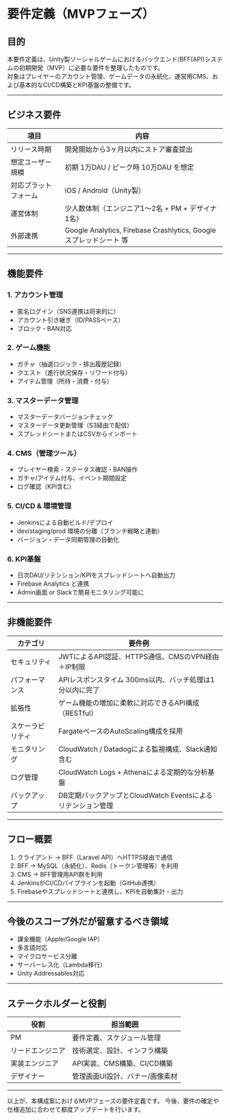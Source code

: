 # 要件定義（MVPフェーズ）

## 目的

本要件定義は、Unity製ソーシャルゲームにおけるバックエンド/BFF(API)システムの初期開発（MVP）に必要な要件を整理したものです。  
対象はプレイヤーのアカウント管理、ゲームデータの永続化、運営用CMS、および基本的なCI/CD構築とKPI基盤の整備です。

---

## ビジネス要件

| 項目                    | 内容                                                                 |
|-------------------------|----------------------------------------------------------------------|
| リリース時期            | 開発開始から3ヶ月以内にストア審査提出                               |
| 想定ユーザー規模        | 初期 1万DAU / ピーク時 10万DAU を想定                                |
| 対応プラットフォーム    | iOS / Android（Unity製）                                            |
| 運営体制                | 少人数体制（エンジニア1～2名 + PM + デザイナ1名）                  |
| 外部連携                | Google Analytics, Firebase Crashlytics, Googleスプレッドシート 等 |

---

## 機能要件

### 1. アカウント管理

- 匿名ログイン（SNS連携は将来的に）
- アカウント引き継ぎ（ID/PASSベース）
- ブロック・BAN対応

### 2. ゲーム機能

- ガチャ（抽選ロジック・排出履歴記録）
- クエスト（進行状況保存・リワード付与）
- アイテム管理（所持・消費・付与）

### 3. マスターデータ管理

- マスターデータバージョンチェック
- マスターデータ更新管理（S3経由で配信）
- スプレッドシートまたはCSVからインポート

### 4. CMS（管理ツール）

- プレイヤー検索・ステータス確認・BAN操作
- ガチャ/アイテム付与、イベント期間設定
- ログ確認（KPI含む）

### 5. CI/CD & 環境管理

- Jenkinsによる自動ビルド/デプロイ
- dev/staging/prod 環境の分離（ブランチ戦略と連動）
- バージョン・データ同期管理の自動化

### 6. KPI基盤

- 日次DAU/リテンション/KPIをスプレッドシートへ自動出力
- Firebase Analytics と連携
- Admin画面 or Slackで簡易モニタリング可能に

---

## 非機能要件

| カテゴリ          | 要件例                                                                 |
|-------------------|------------------------------------------------------------------------|
| セキュリティ       | JWTによるAPI認証、HTTPS通信、CMSのVPN経由＋IP制限                              |
| パフォーマンス     | APIレスポンスタイム 300ms以内、バッチ処理は1分以内に完了              |
| 拡張性             | ゲーム機能の増加に柔軟に対応できるAPI構成（RESTful）                   |
| スケーラビリティ   | FargateベースのAutoScaling構成を採用                                   |
| モニタリング       | CloudWatch / Datadogによる監視構成、Slack通知含む                      |
| ログ管理           | CloudWatch Logs + Athenaによる定期的な分析基盤                         |
| バックアップ       | DB定期バックアップとCloudWatch Eventsによるリテンション管理            |

---

## フロー概要

1. クライアント → BFF（Laravel API）へHTTPS経由で通信  
2. BFF → MySQL（永続化）、Redis（トークン管理等）を利用  
3. CMS → BFF管理用API群を利用  
4. JenkinsがCI/CDパイプラインを起動（GitHub連携）
5. Firebaseやスプレッドシートと連携し、KPIを自動集計・出力

---

## 今後のスコープ外だが留意するべき領域

- 課金機能（Apple/Google IAP）
- 多言語対応
- マイクロサービス分離
- サーバーレス化（Lambda移行）
- Unity Addressables対応

---

## ステークホルダーと役割

| 役割       | 担当範囲                             |
|------------|--------------------------------------|
| PM         | 要件定義、スケジュール管理           |
| リードエンジニア | 技術選定、設計、インフラ構築           |
| 実装エンジニア   | API実装、CMS構築、CI/CD構築           |
| デザイナー     | 管理画面UI設計、バナー/画像素材       |

---

以上が、本構成案におけるMVPフェーズの要件定義です。
今後、要件の確定や仕様追加に合わせて都度アップデートを行います。
